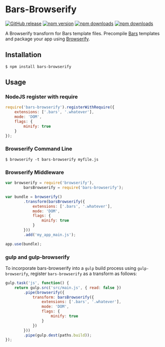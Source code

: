 # Bars-Browserify

[![GitHub release](https://img.shields.io/github/release/Mike96angelo/Bars-Browserify.svg?maxAge=21600)](https://github.com/Mike96Angelo/Bars-Browserify)
[![npm version](https://img.shields.io/npm/v/bars-browserify.svg?maxAge=21600)](https://www.npmjs.com/package/bars-browserify)
[![npm downloads](https://img.shields.io/npm/dm/bars-browserify.svg?maxAge=604800)](https://npm-stat.com/charts.html?package=bars-browserify&from=2016-09-01)
[![npm downloads](https://img.shields.io/npm/dt/bars-browserify.svg?maxAge=604800)](https://npm-stat.com/charts.html?package=bars-browserify&from=2016-09-01)

A Browserify transform for Bars template files.  Precompile [Bars](https://github.com/Mike96Angelo/Bars) templates and package your app using [Browserify](https://github.com/substack/node-browserify).

## Installation ##

```
$ npm install bars-browserify
```

## Usage ##

### NodeJS register with require ###

```javascript
require('bars-browserify').registerWithRequire({
    extensions: ['.bars', '.whatever'],
    mode: 'DOM',
    flags: {
        minify: true
    }
});

```

### Browserify Command Line ###

```
$ browserify -t bars-browserify myfile.js
```

### Browserify Middleware ###

```javascript
var browserify = require('browserify'),
        barsBrowserify = require('bars-browserify');

var bundle = browserify()
        .transform(barsBrowserify({
            extensions: ['.bars', '.whatever'],
            mode: 'DOM',
            flags: {
                minify: true
            }
        }))
        .add('my_app_main.js');

app.use(bundle);
```

### gulp and gulp-browserify

To incorporate bars-browserify into a `gulp` build process using `gulp-browserify`, register `bars-browserify` as a transform as follows:

```javascript
gulp.task('js', function() {
    return gulp.src('src/main.js', { read: false })
        .pipe(browserify({
            transform: barsBrowserify({
                extensions: ['.bars', '.whatever'],
                mode: 'DOM',
                flags: {
                    minify: true
                }
            })
        }))
        .pipe(gulp.dest(paths.build));
});
```
